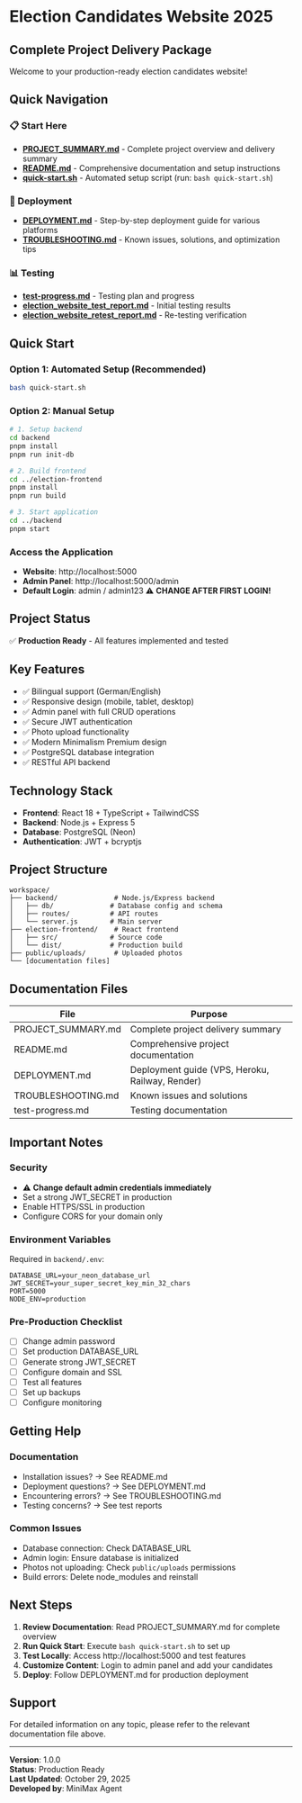 # Election Candidates Website 2025
## Complete Project Delivery Package

Welcome to your production-ready election candidates website!

## Quick Navigation

### 📋 Start Here
- **[PROJECT_SUMMARY.md](PROJECT_SUMMARY.md)** - Complete project overview and delivery summary
- **[README.md](README.md)** - Comprehensive documentation and setup instructions
- **[quick-start.sh](quick-start.sh)** - Automated setup script (run: `bash quick-start.sh`)

### 🚀 Deployment
- **[DEPLOYMENT.md](DEPLOYMENT.md)** - Step-by-step deployment guide for various platforms
- **[TROUBLESHOOTING.md](TROUBLESHOOTING.md)** - Known issues, solutions, and optimization tips

### 📊 Testing
- **[test-progress.md](test-progress.md)** - Testing plan and progress
- **[election_website_test_report.md](election_website_test_report.md)** - Initial testing results
- **[election_website_retest_report.md](election_website_retest_report.md)** - Re-testing verification

## Quick Start

### Option 1: Automated Setup (Recommended)
```bash
bash quick-start.sh
```

### Option 2: Manual Setup
```bash
# 1. Setup backend
cd backend
pnpm install
pnpm run init-db

# 2. Build frontend
cd ../election-frontend
pnpm install
pnpm run build

# 3. Start application
cd ../backend
pnpm start
```

### Access the Application
- **Website**: http://localhost:5000
- **Admin Panel**: http://localhost:5000/admin
- **Default Login**: admin / admin123 ⚠️ **CHANGE AFTER FIRST LOGIN!**

## Project Status
✅ **Production Ready** - All features implemented and tested

## Key Features
- ✅ Bilingual support (German/English)
- ✅ Responsive design (mobile, tablet, desktop)
- ✅ Admin panel with full CRUD operations
- ✅ Secure JWT authentication
- ✅ Photo upload functionality
- ✅ Modern Minimalism Premium design
- ✅ PostgreSQL database integration
- ✅ RESTful API backend

## Technology Stack
- **Frontend**: React 18 + TypeScript + TailwindCSS
- **Backend**: Node.js + Express 5
- **Database**: PostgreSQL (Neon)
- **Authentication**: JWT + bcryptjs

## Project Structure
```
workspace/
├── backend/              # Node.js/Express backend
│   ├── db/              # Database config and schema
│   ├── routes/          # API routes
│   └── server.js        # Main server
├── election-frontend/    # React frontend
│   ├── src/             # Source code
│   └── dist/            # Production build
├── public/uploads/       # Uploaded photos
└── [documentation files]
```

## Documentation Files

| File | Purpose |
|------|---------|
| PROJECT_SUMMARY.md | Complete project delivery summary |
| README.md | Comprehensive project documentation |
| DEPLOYMENT.md | Deployment guide (VPS, Heroku, Railway, Render) |
| TROUBLESHOOTING.md | Known issues and solutions |
| test-progress.md | Testing documentation |

## Important Notes

### Security
- ⚠️ **Change default admin credentials immediately**
- Set a strong JWT_SECRET in production
- Enable HTTPS/SSL in production
- Configure CORS for your domain only

### Environment Variables
Required in `backend/.env`:
```env
DATABASE_URL=your_neon_database_url
JWT_SECRET=your_super_secret_key_min_32_chars
PORT=5000
NODE_ENV=production
```

### Pre-Production Checklist
- [ ] Change admin password
- [ ] Set production DATABASE_URL
- [ ] Generate strong JWT_SECRET
- [ ] Configure domain and SSL
- [ ] Test all features
- [ ] Set up backups
- [ ] Configure monitoring

## Getting Help

### Documentation
- Installation issues? → See README.md
- Deployment questions? → See DEPLOYMENT.md
- Encountering errors? → See TROUBLESHOOTING.md
- Testing concerns? → See test reports

### Common Issues
- Database connection: Check DATABASE_URL
- Admin login: Ensure database is initialized
- Photos not uploading: Check `public/uploads` permissions
- Build errors: Delete node_modules and reinstall

## Next Steps

1. **Review Documentation**: Read PROJECT_SUMMARY.md for complete overview
2. **Run Quick Start**: Execute `bash quick-start.sh` to set up
3. **Test Locally**: Access http://localhost:5000 and test features
4. **Customize Content**: Login to admin panel and add your candidates
5. **Deploy**: Follow DEPLOYMENT.md for production deployment

## Support

For detailed information on any topic, please refer to the relevant documentation file above.

---

**Version**: 1.0.0  
**Status**: Production Ready  
**Last Updated**: October 29, 2025  
**Developed by**: MiniMax Agent
